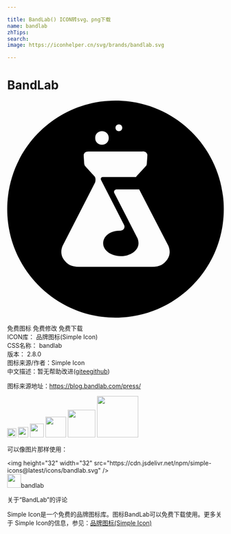```yaml
---

title: BandLab() ICON转svg、png下载
name: bandlab
zhTips: 
search: 
image: https://iconhelper.cn/svg/brands/bandlab.svg

---
```


# BandLab  <small style="font-size: 60%;font-weight: 100"></small>

<div id="svg" class="svg-wrap">
<svg role="img" viewBox="0 0 24 24" xmlns="http://www.w3.org/2000/svg"><title>BandLab icon</title><path d="M12,0C5.373,0,0,5.373,0,12s5.373,12,12,12c6.627,0,12-5.373,12-12S18.627,0,12,0z M12.375,2.625 c0.5,0,0.5,0.75,0,0.75S11.875,2.625,12.375,2.625z M11.25,4.125c0,1-1.5,1-1.5,0S11.25,3.125,11.25,4.125z M17.742,17.555 c-0.391,0.551-0.822,0.82-1.707,0.82h-8.07c-0.881,0-1.316-0.27-1.707-0.818c-0.531-0.756-0.082-1.574-0.082-1.574l3.559-6.918 c0,0,0.154-0.459-0.074-0.705C9.435,8.123,8.715,7.328,8.658,7.267C8.58,7.17,8.555,7.095,8.547,7.02 C8.535,6.953,8.479,6.172,8.479,6.082S8.461,5.906,8.617,5.744c0.125-0.119,0.398-0.119,0.398-0.119h5.98 c0,0,0.273-0.004,0.398,0.119c0.156,0.162,0.138,0.248,0.138,0.338c-0.017,0.315-0.039,0.629-0.068,0.941 c-0.008,0.072-0.03,0.151-0.116,0.244l-1.013,1.092c-0.026,0.026-0.045,0.059-0.063,0.09h-3.654c-0.086,0-0.135,0.008-0.197,0.074 c-0.094,0.109-0.031,0.233-0.031,0.233l2.566,5.002c0.137,0.287-0.07,0.617-0.387,0.619c-1.227,0-1.935,0.638-1.935,1.414 c0,0.779,0.876,1.414,1.957,1.414c1.076,0,1.947-0.627,1.959-1.402c0,0,0.022-0.259-0.109-0.582l-2.588-5.031 c0,0-0.049-0.133,0.033-0.248c0.084-0.117,0.219-0.123,0.219-0.123h2.52l3.199,6.164C17.824,15.983,18.273,16.801,17.742,17.555z"/></svg>
</div>
<detail full-name='bandlab'></detail>

<div class="detail-page">
<p>
<span><span class="badge-success badge">免费图标</span> <span class="badge-success badge">免费修改</span>  <span class="badge-success badge">免费下载</span> </span>
<br/>
<span>
ICON库：
<span class="badge-secondary badge">品牌图标(Simple Icon)</span> 
</span>
<br/>
<span>
CSS名称：
<span class="badge-secondary badge">bandlab</span> 
</span>

<br/>
<span>
版本：
<span class="badge-secondary badge">2.8.0</span> 
</span>
<br/>
<span>图标来源/作者：<span class="badge-light badge">Simple Icon</span></span> 
<br/>
<span class="zh-detail">中文描述：暂无<span class="help-link"><span>帮助改进</span>(<a href="https://gitee.com/liuwave/icon-helper/edit/master/json/brands/bandlab.json" target="_blank" rel="noopener noreferrer">gitee</a><a href="https://github.com/liuwave/icon-helper/edit/master/json/brands/bandlab.json" target="_blank" rel="noopener noreferrer">github</a></span>)</span><br/>
</p>
</div><div class="description description alert alert-light"><p>图标来源地址：<a href="https://blog.bandlab.com/press/" target="_blank" rel="noopener noreferrer">https://blog.bandlab.com/press/</a></p></div>
<div class="alert alert-dark">
<img height="21" width="21" src="https://cdn.jsdelivr.net/npm/simple-icons@latest/icons/bandlab.svg" />
<img height="24" width="24" src="https://cdn.jsdelivr.net/npm/simple-icons@latest/icons/bandlab.svg" />
<img height="32" width="32" src="https://cdn.jsdelivr.net/npm/simple-icons@latest/icons/bandlab.svg" />
<img height="48" width="48" src="https://cdn.jsdelivr.net/npm/simple-icons@latest/icons/bandlab.svg" />
<img height="64" width="64" src="https://cdn.jsdelivr.net/npm/simple-icons@latest/icons/bandlab.svg" />
<img height="96" width="96" src="https://cdn.jsdelivr.net/npm/simple-icons@latest/icons/bandlab.svg" />

</div>
<div>
  <p>可以像图片那样使用：    
  </p>
  <div class="alert alert-primary" style="font-size: 14px">
    &lt;img height="32" width="32" src="https://cdn.jsdelivr.net/npm/simple-icons@latest/icons/bandlab.svg" /&gt;
    <copy-btn content='<img height="32" width="32" src="https://cdn.jsdelivr.net/npm/simple-icons@latest/icons/bandlab.svg" />'></copy-btn>
  </div>
  <div class="alert alert-secondary">
    <img height="32" width="32" src="https://cdn.jsdelivr.net/npm/simple-icons@latest/icons/bandlab.svg" />bandlab
    <copy-btn content="bandlab" btn-title="复制图标名称"></copy-btn>
  </div>
</div>

<Vssue title="关于“BandLab”的评论" >关于“BandLab”的评论</Vssue>


<div><p>Simple Icon是一个免费的品牌图标库。图标BandLab可以免费下载使用。更多关于  Simple Icon的信息，参见：<a target="_blank" href="https://iconhelper.cn/brands.html">品牌图标(Simple Icon)</a>
</p></div>
